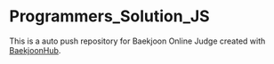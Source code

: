 # Programmers_Solution_JS
This is a auto push repository for Baekjoon Online Judge created with [BaekjoonHub](https://github.com/BaekjoonHub/BaekjoonHub).
